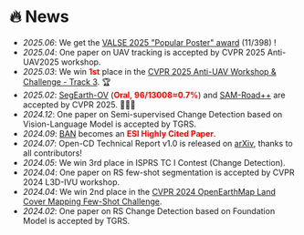 # 🔥 News
- *2025.06*: We get the [VALSE 2025 "Popular Poster" award](https://valser.org/2025/#/poster) (11/398) !
- *2025.04*: One paper on UAV tracking is accepted by CVPR 2025 Anti-UAV2025 workshop.
- *2025.03*: We win <b><font color="red">1st</font></b> place in the [CVPR 2025 Anti-UAV Workshop & Challenge - Track 3](https://anti-uav.github.io/). 🏆
- *2025.02*: [SegEarth-OV](https://likyoo.github.io/SegEarth-OV/) (<b><font color="red">Oral, 96/13008≈0.7%</font></b>) and [SAM-Road++](https://arxiv.org/abs/2411.16733) are accepted by CVPR 2025. 🎉🎉🎉
- *2024.12*: One paper on Semi-supervised Change Detection based on Vision-Language Model is accepted by TGRS.
- *2024.09*: [BAN](https://arxiv.org/abs/2312.01163) becomes an <b><font color="red">ESI Highly Cited Paper</font></b>.
- *2024.07*: Open-CD Technical Report v1.0 is released on [arXiv](https://arxiv.org/abs/2407.15317), thanks to all contributors!
- *2024.05*: We win 3rd place in ISPRS TC I Contest (Change Detection).
- *2024.04*: One paper on RS few-shot segmentation is accepted by CVPR 2024 L3D-IVU workshop.
- *2024.04*: We win 2nd place in the [CVPR 2024 OpenEarthMap Land Cover Mapping Few-Shot Challenge](https://cliffbb.github.io/OEM-Fewshot-Challenge/).
- *2024.02*: One paper on RS Change Detection based on Foundation Model is accepted by TGRS.